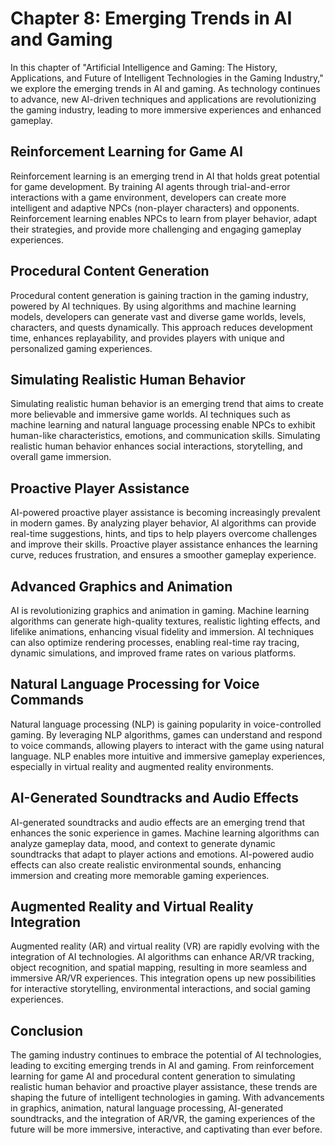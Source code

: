 Chapter 8: Emerging Trends in AI and Gaming
===========================================

In this chapter of "Artificial Intelligence and Gaming: The History, Applications, and Future of Intelligent Technologies in the Gaming Industry," we explore the emerging trends in AI and gaming. As technology continues to advance, new AI-driven techniques and applications are revolutionizing the gaming industry, leading to more immersive experiences and enhanced gameplay.

Reinforcement Learning for Game AI
----------------------------------

Reinforcement learning is an emerging trend in AI that holds great potential for game development. By training AI agents through trial-and-error interactions with a game environment, developers can create more intelligent and adaptive NPCs (non-player characters) and opponents. Reinforcement learning enables NPCs to learn from player behavior, adapt their strategies, and provide more challenging and engaging gameplay experiences.

Procedural Content Generation
-----------------------------

Procedural content generation is gaining traction in the gaming industry, powered by AI techniques. By using algorithms and machine learning models, developers can generate vast and diverse game worlds, levels, characters, and quests dynamically. This approach reduces development time, enhances replayability, and provides players with unique and personalized gaming experiences.

Simulating Realistic Human Behavior
-----------------------------------

Simulating realistic human behavior is an emerging trend that aims to create more believable and immersive game worlds. AI techniques such as machine learning and natural language processing enable NPCs to exhibit human-like characteristics, emotions, and communication skills. Simulating realistic human behavior enhances social interactions, storytelling, and overall game immersion.

Proactive Player Assistance
---------------------------

AI-powered proactive player assistance is becoming increasingly prevalent in modern games. By analyzing player behavior, AI algorithms can provide real-time suggestions, hints, and tips to help players overcome challenges and improve their skills. Proactive player assistance enhances the learning curve, reduces frustration, and ensures a smoother gameplay experience.

Advanced Graphics and Animation
-------------------------------

AI is revolutionizing graphics and animation in gaming. Machine learning algorithms can generate high-quality textures, realistic lighting effects, and lifelike animations, enhancing visual fidelity and immersion. AI techniques can also optimize rendering processes, enabling real-time ray tracing, dynamic simulations, and improved frame rates on various platforms.

Natural Language Processing for Voice Commands
----------------------------------------------

Natural language processing (NLP) is gaining popularity in voice-controlled gaming. By leveraging NLP algorithms, games can understand and respond to voice commands, allowing players to interact with the game using natural language. NLP enables more intuitive and immersive gameplay experiences, especially in virtual reality and augmented reality environments.

AI-Generated Soundtracks and Audio Effects
------------------------------------------

AI-generated soundtracks and audio effects are an emerging trend that enhances the sonic experience in games. Machine learning algorithms can analyze gameplay data, mood, and context to generate dynamic soundtracks that adapt to player actions and emotions. AI-powered audio effects can also create realistic environmental sounds, enhancing immersion and creating more memorable gaming experiences.

Augmented Reality and Virtual Reality Integration
-------------------------------------------------

Augmented reality (AR) and virtual reality (VR) are rapidly evolving with the integration of AI technologies. AI algorithms can enhance AR/VR tracking, object recognition, and spatial mapping, resulting in more seamless and immersive AR/VR experiences. This integration opens up new possibilities for interactive storytelling, environmental interactions, and social gaming experiences.

Conclusion
----------

The gaming industry continues to embrace the potential of AI technologies, leading to exciting emerging trends in AI and gaming. From reinforcement learning for game AI and procedural content generation to simulating realistic human behavior and proactive player assistance, these trends are shaping the future of intelligent technologies in gaming. With advancements in graphics, animation, natural language processing, AI-generated soundtracks, and the integration of AR/VR, the gaming experiences of the future will be more immersive, interactive, and captivating than ever before.
